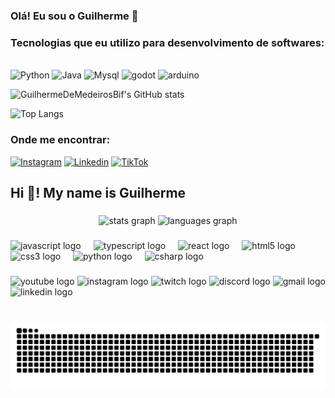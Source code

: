 ### Olá! Eu sou o Guilherme 👋

### Tecnologias que eu utilizo para desenvolvimento de softwares:
<div style="display: inline_block"><br/>
        <img aling="center" alt="Python" height="50" src="https://raw.githubusercontent.com/marwin1991/profile-technology-icons/refs/heads/main/icons/python.png">
        <img aling="center" alt="Java" height="50" src="https://raw.githubusercontent.com/marwin1991/profile-technology-icons/refs/heads/main/icons/java.png">
        <img aling="center" alt="Mysql" height="50" src="https://raw.githubusercontent.com/marwin1991/profile-technology-icons/refs/heads/main/icons/mysql.png">
        <img aling="center" alt="godot" height="50" src="https://raw.githubusercontent.com/marwin1991/profile-technology-icons/refs/heads/main/icons/godot.png">
        <img aling="center" alt="arduino" height="50" src="https://raw.githubusercontent.com/marwin1991/profile-technology-icons/refs/heads/main/icons/arduino.png">
        <img aling="center" alt="" height="50" src="">
</div>
<p>

</p>

![GuilhermeDeMedeirosBif's GitHub stats](https://github-readme-stats.vercel.app/api?username=GuilhermeDeMedeirosBif&show_icons=true&theme=radical)

![Top Langs](https://github-readme-stats.vercel.app/api/top-langs/?username=GuilhermeDeMedeirosBif&layout=compact&theme=radical)

### Onde me encontrar:
<div>
        
[![Instagram](https://img.shields.io/badge/Instagram-E4405F?style=for-the-badge&logo=instagram&logoColor=white)](https://www.instagram.com/guilhermebif_/)
[![Linkedin](https://img.shields.io/badge/LinkedIn-0077B5?style=for-the-badge&logo=linkedin&logoColor=white)](https://www.linkedin.com/in/guilherme-de-medeiros-bif-b3a0b2302/)
[![TikTok](https://img.shields.io/badge/TikTok-000000?style=for-the-badge&logo=tiktok&logoColor=white)](https://www.tiktok.com/@justdev.py?lang=pt-BR)

</div>

<h2 align="left">Hi 👋! My name is Guilherme </h2>

###

<div align="center">
        
  <img src="https://github-readme-stats.vercel.app/api?username=GuilhermeDeMedeirosBif&hide_title=false&hide_rank=false&show_icons=true&include_all_commits=true&count_private=true&disable_animations=false&theme=dracula&locale=en&hide_border=false" height="150" alt="stats graph"  />
  <img src="https://github-readme-stats.vercel.app/api/top-langs?usarname=GuilhermeDeMedeirosBif&locale=en&hide_title=false&layout=compact&card_width=320&langs_count=5&theme=dracula&hide_border=false" height="150" alt="languages graph"  />
        
</div>

###

###

<div align="left">
  <img src="https://cdn.jsdelivr.net/gh/devicons/devicon/icons/javascript/javascript-original.svg" height="30" alt="javascript logo"  />
  <img width="12" />
  <img src="https://cdn.jsdelivr.net/gh/devicons/devicon/icons/typescript/typescript-original.svg" height="30" alt="typescript logo"  />
  <img width="12" />
  <img src="https://cdn.jsdelivr.net/gh/devicons/devicon/icons/react/react-original.svg" height="30" alt="react logo"  />
  <img width="12" />
  <img src="https://cdn.jsdelivr.net/gh/devicons/devicon/icons/html5/html5-original.svg" height="30" alt="html5 logo"  />
  <img width="12" />
  <img src="https://cdn.jsdelivr.net/gh/devicons/devicon/icons/css3/css3-original.svg" height="30" alt="css3 logo"  />
  <img width="12" />
  <img src="https://cdn.jsdelivr.net/gh/devicons/devicon/icons/python/python-original.svg" height="30" alt="python logo"  />
  <img width="12" />
  <img src="https://cdn.jsdelivr.net/gh/devicons/devicon/icons/csharp/csharp-original.svg" height="30" alt="csharp logo"  />
</div>

###

<div align="left">
  <img src="https://img.shields.io/static/v1?message=Youtube&logo=youtube&label=&color=FF0000&logoColor=white&labelColor=&style=for-the-badge" height="35" alt="youtube logo"  />
  <img src="https://img.shields.io/static/v1?message=Instagram&logo=instagram&label=&color=E4405F&logoColor=white&labelColor=&style=for-the-badge" height="35" alt="instagram logo"  />
  <img src="https://img.shields.io/static/v1?message=Twitch&logo=twitch&label=&color=9146FF&logoColor=white&labelColor=&style=for-the-badge" height="35" alt="twitch logo"  />
  <img src="https://img.shields.io/static/v1?message=Discord&logo=discord&label=&color=7289DA&logoColor=white&labelColor=&style=for-the-badge" height="35" alt="discord logo"  />
  <img src="https://img.shields.io/static/v1?message=Gmail&logo=gmail&label=&color=D14836&logoColor=white&labelColor=&style=for-the-badge" height="35" alt="gmail logo"  />
  <img src="https://img.shields.io/static/v1?message=LinkedIn&logo=linkedin&label=&color=0077B5&logoColor=white&labelColor=&style=for-the-badge" height="35" alt="linkedin logo"  />
</div>

###

<br clear="both">

<img src="https://raw.githubusercontent.com/GuilhermeDeMedeirosBif/GuilhermeDeMedeirosBif/output/snake.svg" alt="Snake animation" />

###


